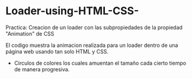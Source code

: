 # Loader-using-HTML-CSS-
Practica: Creacion de un loader con las subpropiedades de la propiedad "Animation" de CSS

El codigo muestra la animacion realizada para un loader dentro de una página web usando tan solo HTML y CSS.

* Circulos de colores los cuales amuentan el tamaño cada cierto tiempo de manera progresiva.
